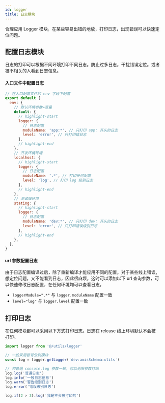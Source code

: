 ```yaml
---
id: logger
title: 日志模块
---
```


合理应用 Logger 模块，在某些容易出错的地放，打印日志，出现错误可以快速定位问题。

## 配置日志模块

日志的打印可以根据不同环境打印不同日志。防止过多日志，干扰错误定位。或者被不相关的人看到日志信息。

#### 入口文件中配置日志

```js title="/src/app.auto.js Ovine入口文件"
// 在入口配置文件的 env 字段下配置
export default {
  env: {
    // 默认环境参数=变量
    default: {
      // highlight-start
      logger: {
        // 日志配置
        moduleName: 'app:*', // 只打印 app: 开头的日志
        level: 'error', // 只打印错日志
      },
      // highlight-end
    },
    // 开发环境环境
    localhost: {
      // highlight-start
      logger: {
        // 日志配置
        moduleName: '.*', // 打印任何配置
        level: 'log', // 打印 log 级别日志
      },
      // highlight-end
    },
    // 测试服环境
    stating: {
      // highlight-start
      logger: {
        // 日志配置
        moduleName: 'dev:*', // 只打印 dev: 开头的日志
        level: 'error', // 只打印错误级别日志
      },
      // highlight-end
    },
  },
}
```

#### url 参数配置日志

由于日志配置编译过后，除了重新编译才能应用不同的配置。对于某些线上错误，想定位问题，又不能看到日志，因此很麻烦。这时可以添加以下 url 查询参数，可以快速修改日志配置，在任何环境均可以查看日志。

- `loggerModule=".*"` 与 `logger.moduleName` 配置一致
- `level="log"` 与 `logger.level` 配置一致

## 打印日志

在任何模块都可以采用以下方式打印日志。日志在 release 线上环境默认不会被打印。

```js
import logger from '@/utils/logger'

// 一般采用冒号分割模块
const log = logger.getLogger('dev:amisSchema:utils')

// 和普通 console.log 参数一致，可以无限参数打印
log.log('普通日志')
log.info('一般日志信息')
log.warn('警告级别日志')
log.error('错误级别日志')

log.if(2 > 3).log('我是不会被打印的')
```
